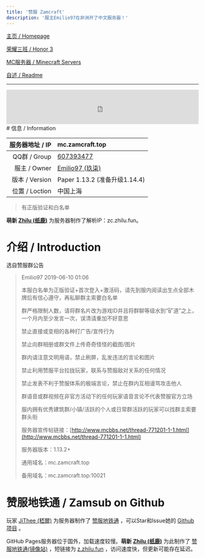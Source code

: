 ```yaml
---
title: '赞服 Zamcraft'
description: '服主Emilio97在非洲开了中文服务器！'
---
```


[主页 / Homepage](index)

[荣耀三班 / Honor 3](honor3)

[MC服务器 / Minecraft Servers](mc)

[自述 / Readme](README)

------

<iframe style="width:728px;height:90px;max-width:100%;border:none;display:block;margin:auto" src="https://namemc.com/server/mc.zamcraft.top/embed" width="728" height="90"></iframe>
# 信息 / Information

| 服务器地址 / IP | mc.zamcraft.top                                              |
| --------------: | :----------------------------------------------------------- |
|    QQ群 / Group | [607393477](https://jq.qq.com/?_wv=1027&k=510OHpV)           |
|    服主 / Owner | [Emilio97 (玖柒)](https://zh-cn.namemc.com/profile/Emilio97.2) |
|  版本 / Version | Paper 1.13.2 (准备升级1.14.4)                               |
|  位置 / Loction | 中国上海                                                     |

> 有正版验证和白名单

**萌新 [Zhilu (纸鹿)](https://zh-cn.namemc.com/profile/Zhilu.2)** 为服务器制作了解析IP：zc.zhilu.fun。



# 介绍 / Introduction

选自赞服群公告

> Emilio97 2019-06-10 01:06
>
> 本服白名单为正版验证+首次登入+激活码，请先到服内阅读出生点全部木牌后有信心遵守，再私聊群主索要白名单
>
> 群严格限制人数，请将群名片改为游戏ID并且将群聊等级水到“矿道”之上，一个月内至少发言一次，误清请重加不好意思
>
>
> 禁止直接或变相的各种打广告/宣传行为
>
> 禁止向群相册或群文件上传奇奇怪怪的截图/图片
>
> 群内请注意文明用语，禁止刷屏，乱发违法的言论和图片
>
> 禁止利用赞服平台拉拢玩家，联系与赞服敌对关系的任何情况
>
> 禁止发表不利于赞服体系的极端言论，禁止在群内互相谩骂攻击他人
>
> 群语音或群视频在非官方活动下的任何玩家语音言论不代表赞服官方立场
>
> 服内拥有优秀建筑群/小镇/活跃的个人或日常群活跃的玩家可以找群主索要群头衔
>
> 服务器宣传帖链接：[http://www.mcbbs.net/thread-771201-1-1.html](http://www.mcbbs.net/thread-771201-1-1.html)
>
> 服务器版本：1.13.2+
>
> 通用域名：mc.zamcraft.top 
>
> 备用域名：mc.zamcraft.top:10021



# 赞服地铁通 / Zamsub on Github

玩家 [JiThee (嵇爾)](https://zh-cn.namemc.com/profile/JiThee.1) 为服务器制作了 [赞服地铁通](http://zamsub.JiThee.name) ，可以Star和Issue她的 [Github项目](https://github.com/JiYouMCC/zamsub) 。

GitHub Pages服务器位于国外，加载速度较慢。**萌新 [Zhilu (纸鹿)](https://zh-cn.namemc.com/profile/Zhilu.2)** 为此制作了 [赞服地铁通(镜像站)](http://l33z22l11.gitee.io/zamsub/) ，短链接为 [z.zhilu.fun](http://z.zhilu.fun) ，访问速度快，但更新可能存在延迟。

